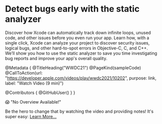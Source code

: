 # Detect bugs early with the static analyzer

Discover how Xcode can automatically track down infinite loops, unused code, and other issues before you even run your app. Learn how, with a single click, Xcode can analyze your project to discover security issues, logical bugs, and other hard-to-spot errors in Objective-C, C, and C++. We’ll show you how to use the static analyzer to save you time investigating bug reports and improve your app's overall quality.

@Metadata {
   @TitleHeading("WWDC21")
   @PageKind(sampleCode)
   @CallToAction(url: "https://developer.apple.com/videos/play/wwdc2021/10202", purpose: link, label: "Watch Video (9 min)")

   @Contributors {
      @GitHubUser(<replace this with your GitHub handle>)
   }
}

😱 "No Overview Available!"

Be the hero to change that by watching the video and providing notes! It's super easy:
 [Learn More…](https://wwdcnotes.com/documentation/wwdcnotes/contributing)
